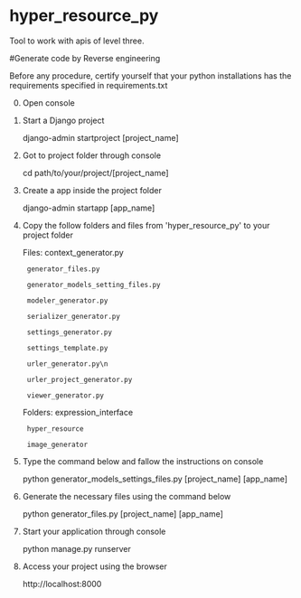 # hyper_resource_py
Tool to work with apis of level three.

#Generate code by Reverse engineering

Before any procedure, certify yourself that your python installations has the requirements specified in requirements.txt

0. Open console

1. Start a Django project

	django-admin startproject [project_name]

2. Got to project folder through console

	cd path/to/your/project/[project_name]

3. Create a app inside the project folder

	django-admin startapp [app_name]
	
4. Copy the follow folders and files from 'hyper_resource_py' to your project folder

	Files: 
		context_generator.py
		
		generator_files.py
		
		generator_models_setting_files.py
		
		modeler_generator.py
		
		serializer_generator.py
		
		settings_generator.py
		
		settings_template.py
		
		urler_generator.py\n
		
		urler_project_generator.py
		
		viewer_generator.py
	Folders:
		expression_interface
		
		hyper_resource
		
		image_generator

5. Type the command below and fallow the instructions on console

	python generator_models_settings_files.py [project_name] [app_name]

6. Generate the necessary files using the command below

	python generator_files.py [project_name] [app_name]

7. Start your application through console

	python manage.py runserver

8. Access your project using the browser

	http://localhost:8000
